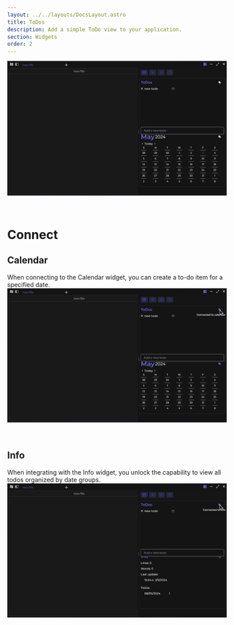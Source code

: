 ```yaml
---
layout: ../../layouts/DocsLayout.astro
title: ToDos
description: Add a simple ToDo view to your application.
section: Widgets
order: 2
---
```


![calendar widget](../../assets/images/widgets/todo.png)

&nbsp;

# Connect

## Calendar

When connecting to the Calendar widget, you can create a to-do item for a specified date.
![todo calendar](../../assets/images/widgets/todo_calendar.png)

&nbsp;

## Info

When integrating with the Info widget, you unlock the capability to view all todos organized by date groups.
![todo info](../../assets/images/widgets/todo_info.png)
